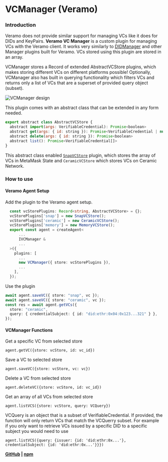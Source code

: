 # VCManager (Veramo)

### Introduction

Veramo does not provide similar support for managing VCs like it does for DIDs and KeyPairs. **Veramo VC Manager** is a custom plugin for managing VCs with the Veramo client. It works very similarly to [DIDManager](https://github.com/uport-project/veramo/tree/next/packages/did-manager) and other Manager plugins built for Veramo. VCs stored using this plugin are stored in an array.

VCManager stores a Record of extended AbstractVCStore plugins, which makes storing different VCs on different platforms possible! Optionally, VCManager also has built in querying functionality which filters VCs and returns only a list of VCs that are a superset of provided query object (subset).

![VCManager design](https://i.imgur.com/UUf5NtO.png)

This plugin comes with an abstract class that can be extended in any form needed.

```js
export abstract class AbstractVCStore {
  abstract import(args: VerifiableCredential): Promise<boolean>
  abstract get(args: { id: string }): Promise<VerifiableCredential | null>
  abstract delete(args: { id: string }): Promise<boolean>
  abstract list(): Promise<VerifiableCredential[]>
}

```

This abstract class enabled [`SnapVCStore`](../ssi-snap/architecture.md) plugin, which stores the array of VCs in MetaMask State and `CeramicVCStore` which stores VCs on Ceramic Network.

### How to use

#### Veramo Agent Setup

Add the plugin to the Veramo agent setup.

```typescript
  const vcStorePlugins: Record<string, AbstractVCStore> = {};
  vcStorePlugins['snap'] = new SnapVCStore();
  vcStorePlugins['ceramic'] = new CeramicVCStore();
  vcStorePlugins['memory'] = new MemoryVCStore();
  export const agent = createAgent<
      ...
      IVCManager &
      ...
  >({
    plugins: [
      ...
      new VCManager({ store: vcStorePlugins }),
      ...
    ],
  });
```

Use the plugin

```typescript
await agent.saveVC({ store: "snap", vc });
await agent.saveVC({ store: "ceramic", vc });
const res = await agent.getVCs({
  store: "ceramic",
  query: { credentialSubject: { id: "did:ethr:0x04:0x123...321" } },
});
```

#### VCManager Functions

Get a specific VC from selected store

`agent.getVC({store: vcStore, id: vc_id})`

Save a VC to selected store

`agent.saveVC({store: vcStore, vc: vc})`

Delete a VC from selected store

`agent.deleteVC({store: vcStore, id: vc_id})`

Get an array of all VCs from selected store

`agent.listVCS({store: vcStore, query: VCQuery})`

VCQuery is an object that is a subset of VerifiableCredential. If provided, the function will only return VCs that match the VCQuerry subset. For example if you only want to retrieve VCs issued by a specific DID to a specific subject you would need to use

`agent.listVCS({query: {issuer: {id: 'did:ethr:0x...'}, credentialSubject: {id: 'did:ethr:0x...'}}})`

**[GitHub](https://github.com/blockchain-lab-um/veramo-vc-manager) |
[npm](https://www.npmjs.com/package/@blockchain-lab-um/veramo-vc-manager)**
